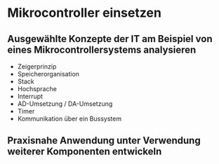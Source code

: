 # Mikrocontroller einsetzen

## Ausgewählte Konzepte der IT am Beispiel von eines Mikrocontrollersystems analysieren
+ Zeigerprinzip
+ Speicherorganisation
+ Stack
+ Hochsprache
+ Interrupt
+ AD-Umsetzung / DA-Umsetzung
+ Timer
+ Kommunikation über ein Bussystem

## Praxisnahe Anwendung unter Verwendung weiterer Komponenten entwickeln